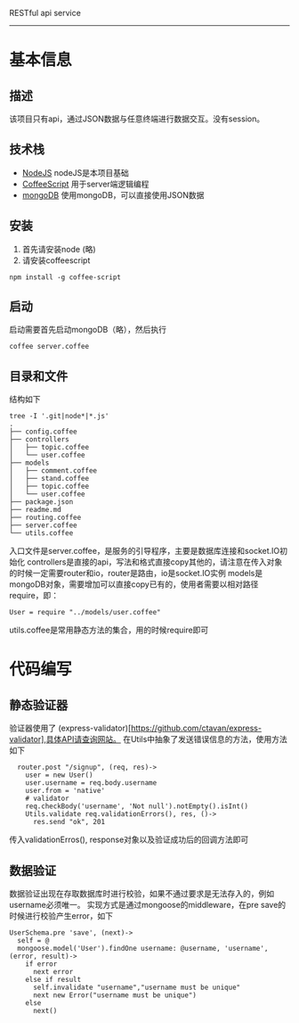 RESTful api service

- - -

# 基本信息
## 描述
该项目只有api，通过JSON数据与任意终端进行数据交互。没有session。
## 技术栈
* [NodeJS](http://nodejs.org) nodeJS是本项目基础
* [CoffeeScript](http://coffeescript.org/) 用于server端逻辑编程
* [mongoDB](http://mongodb.org) 使用mongoDB，可以直接使用JSON数据

## 安装
1. 首先请安装node (略)
2. 请安装coffeescript
```
npm install -g coffee-script
```
## 启动
启动需要首先启动mongoDB（略），然后执行
```
coffee server.coffee
```
## 目录和文件
结构如下
```
tree -I '.git|node*|*.js'
.
├── config.coffee
├── controllers
│   ├── topic.coffee
│   └── user.coffee
├── models
│   ├── comment.coffee
│   ├── stand.coffee
│   ├── topic.coffee
│   └── user.coffee
├── package.json
├── readme.md
├── routing.coffee
├── server.coffee
└── utils.coffee
```
入口文件是server.coffee，是服务的引导程序，主要是数据库连接和socket.IO初始化
controllers是直接的api，写法和格式直接copy其他的，请注意在传入对象的时候一定需要router和io，router是路由，io是socket.IO实例
models是mongoDB对象，需要增加可以直接copy已有的，使用者需要以相对路径require，即：
```
User = require "../models/user.coffee"
```
utils.coffee是常用静态方法的集合，用的时候require即可


# 代码编写
## 静态验证器
验证器使用了 (express-validator)[https://github.com/ctavan/express-validator],具体API请查询网站。
在Utils中抽象了发送错误信息的方法，使用方法如下
```
  router.post "/signup", (req, res)->
    user = new User()
    user.username = req.body.username
    user.from = 'native'
    # validator
    req.checkBody('username', 'Not null').notEmpty().isInt()
    Utils.validate req.validationErrors(), res, ()->
      res.send "ok", 201
```
传入validationErros(), response对象以及验证成功后的回调方法即可

## 数据验证
数据验证出现在存取数据库时进行校验，如果不通过要求是无法存入的，例如username必须唯一。
实现方式是通过mongoose的middleware，在pre save的时候进行校验产生error，如下
```
UserSchema.pre 'save', (next)->
  self = @
  mongoose.model('User').findOne username: @username, 'username', (error, result)->
    if error
      next error
    else if result
      self.invalidate "username","username must be unique"
      next new Error("username must be unique")
    else
      next()
```